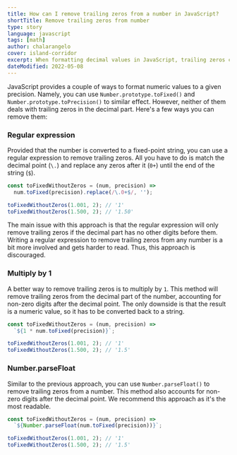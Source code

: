 ```yaml
---
title: How can I remove trailing zeros from a number in JavaScript?
shortTitle: Remove trailing zeros from number
type: story
language: javascript
tags: [math]
author: chalarangelo
cover: island-corridor
excerpt: When formatting decimal values in JavaScript, trailing zeros can be undesired. Here's how to deal with them.
dateModified: 2022-05-08
---
```


JavaScript provides a couple of ways to format numeric values to a given precision. Namely, you can use `Number.prototype.toFixed()` and `Number.prototype.toPrecision()` to similar effect. However, neither of them deals with trailing zeros in the decimal part. Here's a few ways you can remove them:

### Regular expression

Provided that the number is converted to a fixed-point string, you can use a regular expression to remove trailing zeros. All you have to do is match the decimal point (`\.`) and replace any zeros after it (`0+`) until the end of the string (`$`).

```js
const toFixedWithoutZeros = (num, precision) =>
  num.toFixed(precision).replace(/\.0+$/, '');

toFixedWithoutZeros(1.001, 2); // '1'
toFixedWithoutZeros(1.500, 2); // '1.50'
```

The main issue with this approach is that the regular expression will only remove trailing zeros if the decimal part has no other digits before them. Writing a regular expression to remove trailing zeros from any number is a bit more involved and gets harder to read. Thus, this approach is discouraged.

### Multiply by 1

A better way to remove trailing zeros is to multiply by `1`. This method will remove trailing zeros from the decimal part of the number, accounting for non-zero digits after the decimal point. The only downside is that the result is a numeric value, so it has to be converted back to a string.

```js
const toFixedWithoutZeros = (num, precision) =>
  `${1 * num.toFixed(precision)}`;

toFixedWithoutZeros(1.001, 2); // '1'
toFixedWithoutZeros(1.500, 2); // '1.5'
```

### Number.parseFloat

Similar to the previous approach, you can use `Number.parseFloat()` to remove trailing zeros from a number. This method also accounts for non-zero digits after the decimal point. We recommend this approach as it's the most readable.

```js
const toFixedWithoutZeros = (num, precision) =>
  `${Number.parseFloat(num.toFixed(precision))}`;

toFixedWithoutZeros(1.001, 2); // '1'
toFixedWithoutZeros(1.500, 2); // '1.5'
```
